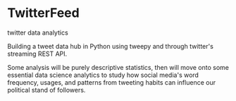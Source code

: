 # TwitterFeed
twitter data analytics


Building a tweet data hub in Python using tweepy and through twitter's streaming REST API. 

Some analysis will be purely descriptive statistics, then will move onto some essential data science analytics to study how social media's word frequency, usages, and patterns from tweeting habits can influence our political stand of followers. 
